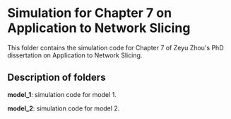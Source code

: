 # Simulation for Chapter 7 on Application to Network Slicing

This folder contains the simulation code for Chapter 7 of Zeyu Zhou's PhD dissertation
on Application to Network Slicing.  

## Description of folders

**model_1**: simulation code for model 1. 

**model_2**: simulation code for model 2.  
